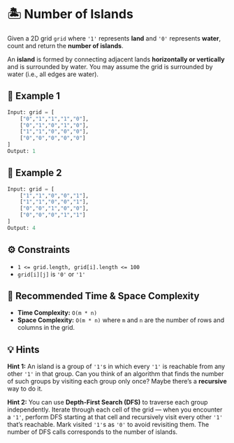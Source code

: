 # 🏝️ Number of Islands

Given a 2D grid `grid` where `'1'` represents **land** and `'0'` represents **water**, count and return the **number of islands**.

An **island** is formed by connecting adjacent lands **horizontally or vertically** and is surrounded by water.
You may assume the grid is surrounded by water (i.e., all edges are water).

## 🧩 Example 1

```python
Input: grid = [
    ["0","1","1","1","0"],
    ["0","1","0","1","0"],
    ["1","1","0","0","0"],
    ["0","0","0","0","0"]
]
Output: 1
```

## 🧩 Example 2

```python
Input: grid = [
    ["1","1","0","0","1"],
    ["1","1","0","0","1"],
    ["0","0","1","0","0"],
    ["0","0","0","1","1"]
]
Output: 4
```

## ⚙️ Constraints

* `1 <= grid.length, grid[i].length <= 100`
* `grid[i][j]` is `'0'` or `'1'`

## 🧠 Recommended Time & Space Complexity

* **Time Complexity:** `O(m * n)`
* **Space Complexity:** `O(m * n)`
  where `m` and `n` are the number of rows and columns in the grid.

## 💡 Hints

**Hint 1:**
An island is a group of `'1'`s in which every `'1'` is reachable from any other `'1'` in that group.
Can you think of an algorithm that finds the number of such groups by visiting each group only once?
Maybe there’s a **recursive** way to do it.

**Hint 2:**
You can use **Depth-First Search (DFS)** to traverse each group independently.
Iterate through each cell of the grid — when you encounter a `'1'`, perform DFS starting at that cell and recursively visit every other `'1'` that’s reachable.
Mark visited `'1'`s as `'0'` to avoid revisiting them.
The number of DFS calls corresponds to the number of islands.